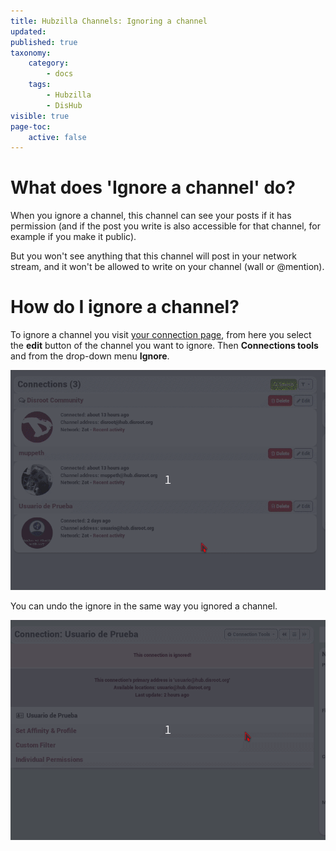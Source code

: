```yaml
---
title: Hubzilla Channels: Ignoring a channel
updated:
published: true
taxonomy:
    category:
        - docs
    tags:
        - Hubzilla
        - DisHub
visible: true
page-toc:
    active: false
---
```


# What does 'Ignore a channel' do?
When you ignore a channel, this channel can see your posts if it has permission (and if the post you write is also accessible for that channel, for example if you make it public).

But you won't see anything that this channel will post in your network stream, and it won't be allowed to write on your channel (wall or @mention).

# How do I ignore a channel?
To ignore a channel you visit [your connection page](https://hub.disroot.org/connections), from here you select the **edit** button of the channel you want to ignore. Then **Connections tools** and from the drop-down menu **Ignore**.

![IgnoreChannel](en/IgnoreChannel.gif)

You can undo the ignore in the same way you ignored a channel.

![UnIgnoreChannel](en/UnIgnoreChannel.gif)
